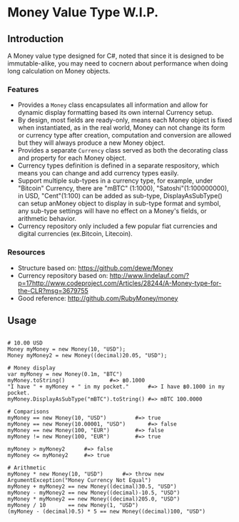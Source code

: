 # Money Value Type W.I.P. #

## Introduction

A Money value type designed for C#, noted that since it is designed to be immutable-alike, you may need to cocnern about performance when doing long calculation on Money objects.

### Features

- Provides a `Money` class encapsulates all information and allow for dynamic display formatting based its own internal Currency setup.
- By design, most fields are ready-only, means each Money object is fixed when instantiated, as in the real world, Money can not change its form or currency type after creation, computation and conversion are allowed but they will always produce a new Money object.
- Provides a separate `Currency` class served as both the decorating class and property for each Money object.
- Currency types definition is defined in a separate respository, which means you can change and add currency types easily.
- Support multiple sub-types in a currency type, for example, under "Bitcoin" Currency, there are "mBTC" (1:1000), "Satoshi"(1:100000000), in USD, "Cent"(1:100) can be added as sub-type, DisplayAsSubType() can setup anMoney object to display in sub-type format and symbol, any sub-type settings will have no effect on a Money's fields, or arithmetic behavior.
- Currency repository only included a few popular fiat currencies and digital currencies (ex.Bitcoin, Litecoin).

### Resources

- Structure based on: https://github.com/dewe/Money
- Currency repository based on: http://www.lindelauf.com/?p=17http://www.codeproject.com/Articles/28244/A-Money-type-for-the-CLR?msg=3679755
- Good reference: http://github.com/RubyMoney/money


## Usage

```

# 10.00 USD
Money myMoney = new Money(10, "USD");
Money myMoney2 = new Money((decimal)20.05, "USD");

# Money display
var myMoney = new Money(0.1m, "BTC")
myMoney.toString()				#=> ฿0.1000
"I have " + myMoney + " in my pocket." 		#=> I have ฿0.1000 in my pocket.
myMoney.DisplayAsSubType("mBTC").toString()	#=> mBTC 100.0000

# Comparisons
myMoney == new Money(10, "USD")			#=> true
myMoney == new Money(10.00001, "USD")		#=> false
myMoney == new Money(100, "EUR")		#=> false
myMoney != new Money(100, "EUR")		#=> true

myMoney > myMoney2		#=> false
myMoney <= myMoney2		#=> true

# Arithmetic
myMoney * new Money(10, "USD")		#=> throw new ArgumentException("Money Currency Not Equal")
myMoney + myMoney2 == new Money((decimal)30.5, "USD")
myMoney - myMoney2 == new Money((decimal)-10.5, "USD")
myMoney * myMoney2 == new Money((decimal)205.0, "USD")
myMoney / 10       == new Money(1, "USD")
(myMoney - (decimal)0.5) * 5 == new Money((decimal)100, "USD")



```

